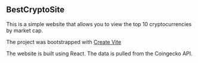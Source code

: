 ## BestCryptoSite

This is a simple website that allows you to view the top 10 cryptocurrencies by market cap.

The project was bootstrapped with [Create Vite](https://github.com/vitejs/vite/tree/main/packages/create-vite)

The website is built using React. The data is pulled from the Coingecko API.

